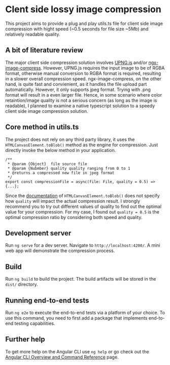 # Clent side lossy image compression

This project aims to provide a plug and play utils.ts file for client side image compression with hight speed (~0.5 seconds for file size ~5Mb) and relatively readable quality.

## A bit of literature review
The major client side compression solution involves [UPNG.js](https://github.com/photopea/UPNG.js) and/or [ngx-image-compress](https://www.npmjs.com/package/ngx-image-compress). However, UPNG.js requires the input image to be of RGBA format, otherwise manual conversion to RGBA format is required, resulting in a slower overall compression speed. ngx-image-compress, on the other hand, is quite fast and convienient, as it handles the file upload part automatically. However, it only supports jpeg format. Trying with .png format will result in a even larger file. Hence, in some scenario where color retaintion/image quality is not a serious concern (as long as the image is readable), I planned to examine a native typescript solution to a speedy client side image compression solution. 

## Core method in utils.ts
The project does not rely on any third party library, it uses the `HTMLCanvasElement.toBlob()` method as the engine for compression. Just directly invoke the below method in your application. 
```
/**
 * @param {Object}  file source file
 * @param {Nubmber} quality quality ranging from 0 to 1
 * @returns a compressed new file in jpeg format
 */
export const compressionFile = async(file: File, quality = 0.5) => {...};
```
Since the [documentation](https://developer.mozilla.org/en-US/docs/Web/API/HTMLCanvasElement/toBlob) of `HTMLCanvasElement.toBlob()` does not specify how `quality` will impact the actual compression result. I strongly recommend you to try out different values of quality to find out the optimal value for your compression. For my case, I found out `quality = 0.5` is the optimal compression ratio by considering both speed and quality. 

## Development server

Run `ng serve` for a dev server. Navigate to `http://localhost:4200/`. A mini web app will demonstrate the compression process.

## Build

Run `ng build` to build the project. The build artifacts will be stored in the `dist/` directory.

## Running end-to-end tests

Run `ng e2e` to execute the end-to-end tests via a platform of your choice. To use this command, you need to first add a package that implements end-to-end testing capabilities.

## Further help

To get more help on the Angular CLI use `ng help` or go check out the [Angular CLI Overview and Command Reference](https://angular.io/cli) page.
